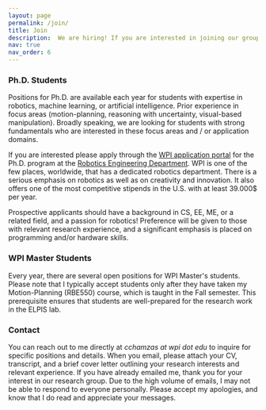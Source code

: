 ```yaml
---
layout: page
permalink: /join/
title: Join
description:  We are hiring! If you are interested in joining our group, please review the information below.
nav: true
nav_order: 6
---
```


### Ph.D. Students ###

Positions for Ph.D. are available each year for students with expertise in robotics, machine learning, or artificial intelligence. Prior experience in focus areas (motion-planning, reasoning with uncertainty, visual-based manipulation). Broadly speaking, we are looking for students with strong fundamentals who are interested in these focus areas and / or application domains.

If you are  interested please apply through the [WPI application portal](https://www.wpi.edu/academics/study/robotics-engineering-phd) for the Ph.D. program at the [Robotics Engineering Department](https://www.wpi.edu/academics/departments/robotics-engineering). WPI is one of the few places, worldwide, that has a dedicated robotics department. There is a serious emphasis on robotics as well as on creativity and innovation. It also offers one of the most competitive stipends in the U.S. with at least 39.000$ per year. 

Prospective applicants should have a background in CS, EE, ME, or a related field, and a passion for robotics! Preference will be given to those with relevant research experience, and a significant emphasis is placed on programming and/or hardware skills.

### WPI Master Students ###
Every year, there are several open positions for WPI Master's students. Please note that I typically accept students only after they have taken my Motion-Planning (RBE550) course, which is taught in the Fall semester. This prerequisite ensures that students are well-prepared for the research work in the ELPIS lab.

### Contact ### 

You can reach out to me directly at *cchamzas at wpi dot edu* to inquire for specific positions and details. When you email, please attach your CV, transcript, and a brief cover letter outlining your research interests and relevant experience.
If you have already emailed me, thank you for your interest in our research group. Due to the high volume of emails, I may not be able to respond to everyone personally. Please accept my apologies, and know that I do read and appreciate your messages.

